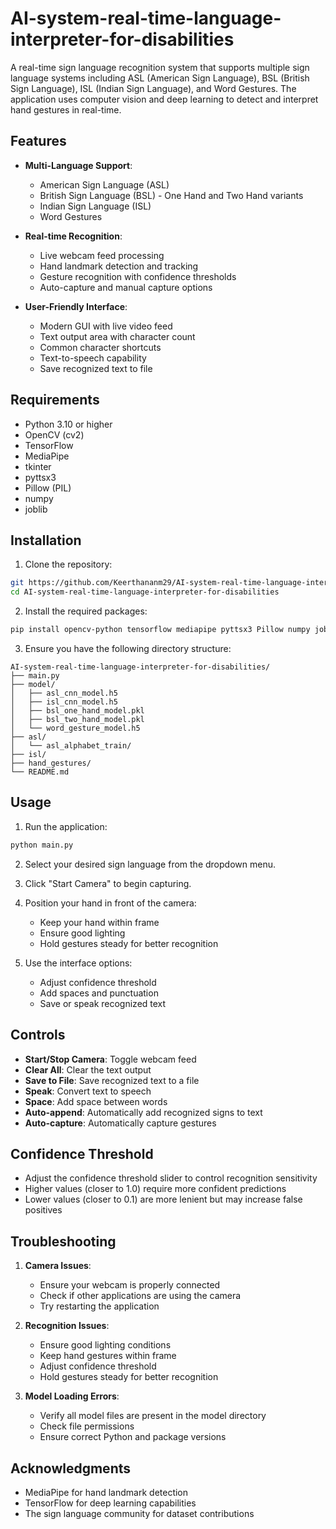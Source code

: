 # AI-system-real-time-language-interpreter-for-disabilities

A real-time sign language recognition system that supports multiple sign language systems including ASL (American Sign Language), BSL (British Sign Language), ISL (Indian Sign Language), and Word Gestures. The application uses computer vision and deep learning to detect and interpret hand gestures in real-time.

## Features

- **Multi-Language Support**:
  - American Sign Language (ASL)
  - British Sign Language (BSL) - One Hand and Two Hand variants
  - Indian Sign Language (ISL)
  - Word Gestures

- **Real-time Recognition**:
  - Live webcam feed processing
  - Hand landmark detection and tracking
  - Gesture recognition with confidence thresholds
  - Auto-capture and manual capture options

- **User-Friendly Interface**:
  - Modern GUI with live video feed
  - Text output area with character count
  - Common character shortcuts
  - Text-to-speech capability
  - Save recognized text to file

## Requirements

- Python 3.10 or higher
- OpenCV (cv2)
- TensorFlow
- MediaPipe
- tkinter
- pyttsx3
- Pillow (PIL)
- numpy
- joblib

## Installation

1. Clone the repository:
```bash
git https://github.com/Keerthananm29/AI-system-real-time-language-interpreter-for-disabilities.git
cd AI-system-real-time-language-interpreter-for-disabilities
```

2. Install the required packages:
```bash
pip install opencv-python tensorflow mediapipe pyttsx3 Pillow numpy joblib
```

3. Ensure you have the following directory structure:
```
AI-system-real-time-language-interpreter-for-disabilities/
├── main.py
├── model/
│   ├── asl_cnn_model.h5
│   ├── isl_cnn_model.h5
│   ├── bsl_one_hand_model.pkl
│   ├── bsl_two_hand_model.pkl
│   └── word_gesture_model.h5
├── asl/
│   └── asl_alphabet_train/
├── isl/
├── hand_gestures/
└── README.md
```

## Usage

1. Run the application:
```bash
python main.py
```

2. Select your desired sign language from the dropdown menu.

3. Click "Start Camera" to begin capturing.

4. Position your hand in front of the camera:
   - Keep your hand within frame
   - Ensure good lighting
   - Hold gestures steady for better recognition

5. Use the interface options:
   - Adjust confidence threshold
   - Add spaces and punctuation
   - Save or speak recognized text

## Controls

- **Start/Stop Camera**: Toggle webcam feed
- **Clear All**: Clear the text output
- **Save to File**: Save recognized text to a file
- **Speak**: Convert text to speech
- **Space**: Add space between words
- **Auto-append**: Automatically add recognized signs to text
- **Auto-capture**: Automatically capture gestures

## Confidence Threshold

- Adjust the confidence threshold slider to control recognition sensitivity
- Higher values (closer to 1.0) require more confident predictions
- Lower values (closer to 0.1) are more lenient but may increase false positives

## Troubleshooting

1. **Camera Issues**:
   - Ensure your webcam is properly connected
   - Check if other applications are using the camera
   - Try restarting the application

2. **Recognition Issues**:
   - Ensure good lighting conditions
   - Keep hand gestures within frame
   - Adjust confidence threshold
   - Hold gestures steady for better recognition

3. **Model Loading Errors**:
   - Verify all model files are present in the model directory
   - Check file permissions
   - Ensure correct Python and package versions


## Acknowledgments

- MediaPipe for hand landmark detection
- TensorFlow for deep learning capabilities
- The sign language community for dataset contributions
